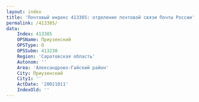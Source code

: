 ```yaml
---
layout: index
title: 'Почтовый индекс 413385: отделение почтовой связи Почты России'
permalink: /413385/
data:
    Index: 413385
    OPSName: Приузенский
    OPSType: О
    OPSSubm: 413230
    Region: 'Саратовская область'
    Autonom: ''
    Area: 'Александрово-Гайский район'
    City: Приузенский
    City1: ''
    ActDate: '20021011'
    IndexOld: ''
---
```

